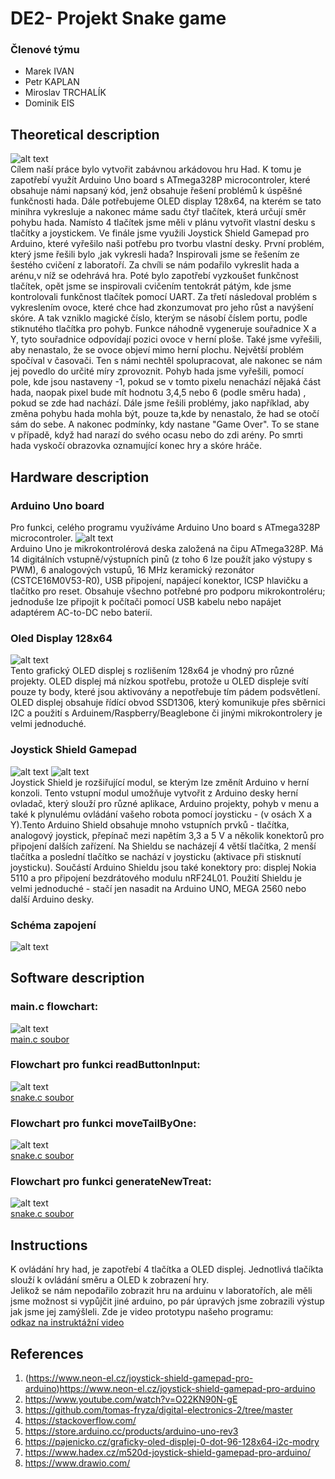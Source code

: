 # DE2- Projekt Snake game

### Členové týmu

* Marek IVAN
* Petr KAPLAN
* Miroslav TRCHALÍK
* Dominik EIS


## Theoretical description
![alt text](celek.jpg)
<br />
Cílem naší práce bylo vytvořit zabávnou arkádovou hru Had. K tomu je zapotřebí využít Arduino Uno board s ATmega328P microcontroler, které obsahuje námi napsaný kód, jenž obsahuje řešení problémů k úspěšné funkčnosti hada. Dále potřebujeme OLED display 128x64, na kterém se tato minihra vykresluje a nakonec máme sadu čtyř tlačítek, která určují směr pohybu hada. Namísto 4 tlačítek jsme měli v plánu vytvořit vlastní desku s tlačítky a joystickem. Ve finále jsme využili Joystick Shield Gamepad pro Arduino, které vyřešilo naši potřebu pro tvorbu vlastní desky. První problém, který jsme řešili bylo ,jak vykresli hada? Inspirovali jsme se řešením ze šestého cvičení z laboratoří. Za chvíli se nám podařilo vykreslit hada a arénu,v níž se odehrává hra. Poté bylo zapotřebí vyzkoušet funkčnost tlačítek, opět jsme se inspirovali cvičením tentokrát pátým, kde jsme kontrolovali funkčnost tlačítek pomocí UART. Za třetí následoval problém s vykreslením ovoce, které chce had zkonzumovat pro jeho růst a navýšení skóre. A tak vzniklo magické číslo, kterým se násobí číslem portu, podle stiknutého tlačítka pro pohyb. Funkce náhodně vygeneruje souřadnice X a Y, tyto souřadnice odpovídají pozici ovoce v herní ploše. Také jsme vyřešili, aby nenastalo, že se ovoce objeví mimo herní plochu. Největší problém spočíval v časovači. Ten s námi nechtěl spolupracovat, ale nakonec se nám jej povedlo do určité míry zprovoznit. Pohyb hada jsme vyřešili, pomocí pole, kde jsou nastaveny -1, pokud se v tomto pixelu nenachází nějaká část hada, naopak pixel bude mít hodnotu 3,4,5 nebo 6 (podle směru hada) , pokud se zde had nachází. Dále jsme řešili problémy, jako například, aby změna pohybu hada mohla být, pouze ta,kde by nenastalo, že had se otočí sám do sebe. A nakonec podmínky, kdy nastane "Game Over". To se stane v případě, když had narazí do svého ocasu nebo do zdi arény. Po smrti hada vyskočí obrazovka oznamující konec hry a skóre hráče.

## Hardware description
### Arduino Uno board
 Pro funkci, celého programu využíváme Arduino Uno board s ATmega328P microcontroler.
![alt text](uno.jpg)
<br />
Arduino Uno je mikrokontrolérová deska založená na čipu ATmega328P. Má 14 digitálních vstupně/výstupních pinů (z toho 6 lze použít jako výstupy s PWM), 6 analogových vstupů, 16 MHz keramický rezonátor (CSTCE16M0V53-R0), USB připojení, napájecí konektor, ICSP hlavičku a tlačítko pro reset. Obsahuje všechno potřebné pro podporu mikrokontroléru; jednoduše lze připojit k počítači pomocí USB kabelu nebo napájet adaptérem AC-to-DC nebo baterií.
### Oled Display 128x64
![alt text](oled.jpg)
<br />
Tento grafický OLED displej s rozlišením 128x64 je vhodný pro různé projekty. OLED displej má nízkou spotřebu, protože u OLED displeje svítí pouze ty body, které jsou aktivovány a nepotřebuje tím pádem podsvětlení. OLED displej obsahuje řídící obvod SSD1306, který komunikuje přes sběrnici I2C a použití s Arduinem/Raspberry/Beaglebone či jinými mikrokontrolery je velmi jednoduché.
### Joystick Shield Gamepad
![alt text](deska1.jpg)
![alt text](deska2.jpg)
<br />
Joystick Shield je rozšiřující modul, se kterým lze změnít Arduino v herní konzoli. Tento vstupní modul umožňuje vytvořit z Arduino desky herní ovladač, který slouží pro různé aplikace, Arduino projekty, pohyb v menu a také k plynulému ovládání vašeho robota pomocí joysticku - (v osách X a Y).Tento Arduino Shield obsahuje mnoho vstupních prvků - tlačítka, analogový joystick, přepínač mezi napětím 3,3 a 5 V a několik konektorů pro připojení dalších zařízení. Na Shieldu se nacházejí 4 větší tlačítka, 2 menší tlačítka a poslední tlačítko se nachází v joysticku (aktivace při stisknutí joysticku). Součástí Arduino Shieldu jsou také konektory pro: displej Nokia 5110 a pro připojení bezdrátového modulu nRF24L01. Použití Shieldu je velmi jednoduché - stačí jen nasadit na Arduino UNO, MEGA 2560 nebo další Arduino desky.
<br />
### Schéma zapojení
![alt text](schema_desky.png)



## Software description
### main.c flowchart:
![alt text](main_c.jpg)
<br />
[main.c soubor](https://github.com/marek8l/DE2-Projekt/blob/main/projektsnakeV2/src/main.c)
### Flowchart pro funkci readButtonInput:
![alt text](readButtonInput.jpg)
<br />
[snake.c soubor](https://github.com/marek8l/DE2-Projekt/blob/main/projektsnakeV2/lib/snake/snake.c)
### Flowchart pro funkci moveTailByOne:
![alt text](moveTailByOne.jpg)
<br />
[snake.c soubor](https://github.com/marek8l/DE2-Projekt/blob/main/projektsnakeV2/lib/snake/snake.c)
### Flowchart pro funkci generateNewTreat:
![alt text](generateNewTreat.jpg)
<br />
[snake.c soubor](https://github.com/marek8l/DE2-Projekt/blob/main/projektsnakeV2/lib/snake/snake.c)


## Instructions
K ovládání hry had, je zapotřebí 4 tlačítka a OLED displej. Jednotlivá tlačíkta slouží k ovládání směru a OLED k zobrazení hry.
<br />
Jelikož se nám nepodařilo zobrazit hru na arduinu v laboratořích, ale měli jsme možnost si vypůjčit jiné arduino, po pár úpravých jsme zobrazili výstup jak jsme jej zamýšleli.
Zde je video prototypu našeho programu:
<br />
[odkaz na instruktážní video](https://www.youtube.com/watch?v=I2DEGI7EDAs)

## References

1. (https://www.neon-el.cz/joystick-shield-gamepad-pro-arduino)https://www.neon-el.cz/joystick-shield-gamepad-pro-arduino
2. https://www.youtube.com/watch?v=O22KN90N-gE
3. https://github.com/tomas-fryza/digital-electronics-2/tree/master
4. https://stackoverflow.com/
5. https://store.arduino.cc/products/arduino-uno-rev3
6. https://pajenicko.cz/graficky-oled-displej-0-dot-96-128x64-i2c-modry
7. https://www.hadex.cz/m520d-joystick-shield-gamepad-pro-arduino/
8. https://www.drawio.com/
   
